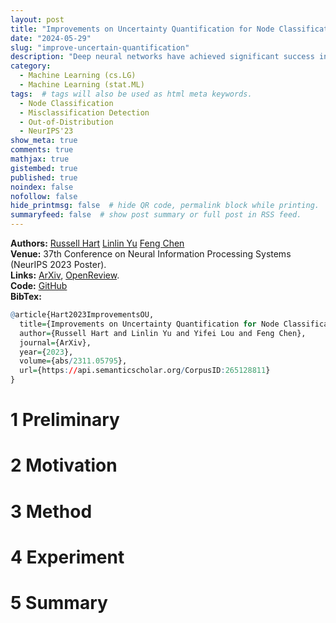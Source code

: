 ```yaml
---
layout: post
title: "Improvements on Uncertainty Quantification for Node Classification via Distance-Based Regularization"
date: "2024-05-29"
slug: "improve-uncertain-quantification"
description: "Deep neural networks have achieved significant success in the last decades, but they are not well-calibrated and often produce unreliable predictions. A large number of literature relies on uncertainty quantification to evaluate the reliability of a learning model, which is particularly important for applications of out-ofdistribution (OOD) detection and misclassification detection. We are interested in uncertainty quantification for interdependent node-level classification. We start our analysis based on graph posterior networks (GPNs) that optimize the uncertainty cross-entropy (UCE)-based loss function. We describe the theoretical limitations of the widely-used UCE loss. To alleviate the identified drawbacks, we propose a distance-based regularization that encourages clustered OOD nodes to remain clustered in the latent space. We conduct extensive comparison experiments on eight standard datasets and demonstrate that the proposed regularization outperforms the state-of-the-art in both OOD detection and misclassification detection."
category: 
  - Machine Learning (cs.LG)
  - Machine Learning (stat.ML)
tags:  # tags will also be used as html meta keywords.
  - Node Classification
  - Misclassification Detection
  - Out-of-Distribution
  - NeurIPS'23
show_meta: true
comments: true
mathjax: true
gistembed: true
published: true
noindex: false
nofollow: false
hide_printmsg: false  # hide QR code, permalink block while printing.
summaryfeed: false  # show post summary or full post in RSS feed.
---
```


**Authors:** [Russell Hart](https://www.semanticscholar.org/author/Russell-Hart/2061118286) [Linlin Yu](https://www.semanticscholar.org/author/Linlin-Yu/2266365133) [Feng Chen](https://www.semanticscholar.org/author/Feng-Chen/2266265893) \
**Venue:** 37th Conference on Neural Information Processing Systems (NeurIPS 2023 Poster). \
**Links:** [ArXiv](https://arxiv.org/abs/2311.05795), [OpenReview](https://openreview.net/forum?id=MUzdCW2hC6). \
**Code:** [GitHub](https://github.com/neoques/Graph-Posterior-Network) \
**BibTex:** 
~~~r
@article{Hart2023ImprovementsOU,
  title={Improvements on Uncertainty Quantification for Node Classification via Distance-Based Regularization},
  author={Russell Hart and Linlin Yu and Yifei Lou and Feng Chen},
  journal={ArXiv},
  year={2023},
  volume={abs/2311.05795},
  url={https://api.semanticscholar.org/CorpusID:265128811}
}
~~~

# 1 Preliminary

# 2 Motivation

# 3 Method

# 4 Experiment

# 5 Summary

